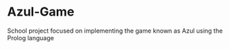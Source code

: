 # Azul-Game
School project focused on implementing the game known as Azul using the Prolog language
